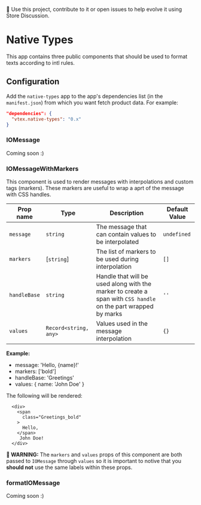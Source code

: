 📢 Use this project, contribute to it or open issues to help evolve it using Store Discussion.

# Native Types

This app contains three public components that should be used to format texts according to intl rules.

## Configuration

Add the `native-types` app to the app's dependencies list (in the `manifest.json`) from which you want fetch product data. For example:

```json
"dependencies": {
  "vtex.native-types": "0.x"
}
```

### IOMessage

Coming soon :)

### IOMessageWithMarkers

This component is used to render messages with interpolations and custom tags (markers). These markers are useful to wrap a aprt of the message with CSS handles.

| Prop name | Type | Description | Default Value |
| --- | --- | --- | --- |
| `message` | `string` | The message that can contain values to be interpolated | `undefined` |
| `markers` | [`string`] | The list of markers to be used during interpolation | `[]` |
| `handleBase` | `string` | Handle that will be used along with the marker to create a span with `CSS handle` on the part wrapped by marks | `''` |
| `values` | `Record<string, any>` | Values used in the message interpolation | `{}` |

**Example:**
 - message: '<bold>Hello,</bold> {name}!'
 - markers: ['bold']
 - handleBase: 'Greetings'
 - values: { name: 'John Doe' }
 
 The following will be rendered:
```
  <div>
    <span
      class="Greetings_bold"
    >
      Hello,
    </span>
     John Doe!
  </div>
```


**🔴 WARNING:** The `markers` and `values` props of this component are both passed to `IOMessage` through `values` so it is important to notive that you **should not** use the same labels within these props.

### formatIOMessage

Coming soon :)
